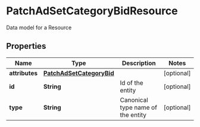 

# PatchAdSetCategoryBidResource

Data model for a Resource

## Properties

Name | Type | Description | Notes
------------ | ------------- | ------------- | -------------
**attributes** | [**PatchAdSetCategoryBid**](PatchAdSetCategoryBid.md) |  |  [optional]
**id** | **String** | Id of the entity |  [optional]
**type** | **String** | Canonical type name of the entity |  [optional]



